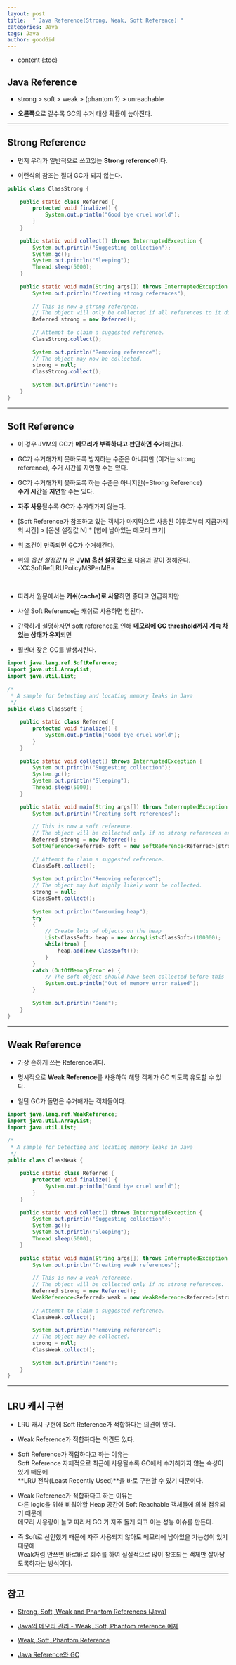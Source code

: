 ```yaml
---
layout: post
title:  " Java Reference(Strong, Weak, Soft Reference) "
categories: Java
tags: Java
author: goodGid
---
```

* content
{:toc}

## Java Reference

* strong > soft > weak > (phantom ?) > unreachable 

* **오른쪽**으로 갈수록 GC의 수거 대상 확률이 높아진다.










---



## Strong Reference

* 먼저 우리가 일반적으로 쓰고있는 **Strong reference**이다.

* 이런식의 참조는 절대 GC가 되지 않는다.

```java
public class ClassStrong {
 
    public static class Referred {
        protected void finalize() {
            System.out.println("Good bye cruel world");
        }
    }
 
    public static void collect() throws InterruptedException {
        System.out.println("Suggesting collection");
        System.gc();
        System.out.println("Sleeping");
        Thread.sleep(5000);
    }
 
    public static void main(String args[]) throws InterruptedException {
        System.out.println("Creating strong references");
 
        // This is now a strong reference.
        // The object will only be collected if all references to it disappear.
        Referred strong = new Referred();
 
        // Attempt to claim a suggested reference.
        ClassStrong.collect();
 
        System.out.println("Removing reference");
        // The object may now be collected.
        strong = null;
        ClassStrong.collect();
 
        System.out.println("Done");
    }
}
```




---

## Soft Reference

* 이 경우 JVM의 GC가 **메모리가 부족하다고 판단하면 수거**해간다.

* GC가 수거해가지 못하도록 방지하는 수준은 아니지만 (이거는 strong reference), 수거 시간을 지연할 수는 있다.

* GC가 수거해가지 못하도록 하는 수준은 아니지만(=Strong Reference) <br> **수거 시간**을 **지연**할 수는 있다.

* **자주 사용**될수록 GC가 수거해가지 않는다.

* [Soft Reference가 참조하고 있는 객체가 마지막으로 사용된 이후로부터 지금까지의 시간] > [옵션 설정값 N] * [힙에 남아있는 메모리 크기] 

* 위 조건이 만족되면 GC가 수거해간다.

* 위의 *옵션 설정값 N* 은 **JVM 옵션 설정값**으로 다음과 같이 정해준다. <br> -XX:SoftRefLRUPolicyMSPerMB=<N>


<br>


* 따라서 원문에서는 **캐쉬(cache)로 사용**하면 좋다고 언급하지만

* 사실 Soft Reference는 캐쉬로 사용하면 안된다. 

* 간략하게 설명하자면 soft reference로 인해 **메모리에 GC threshold까지 계속 차있는 상태가 유지**되면 

* 훨씬더 잦은 GC를 발생시킨다.

``` java
import java.lang.ref.SoftReference;
import java.util.ArrayList;
import java.util.List;
 
/*
 * A sample for Detecting and locating memory leaks in Java
 */
public class ClassSoft {
 
    public static class Referred {
        protected void finalize() {
            System.out.println("Good bye cruel world");
        }
    }
 
    public static void collect() throws InterruptedException {
        System.out.println("Suggesting collection");
        System.gc();
        System.out.println("Sleeping");
        Thread.sleep(5000);
    }
 
    public static void main(String args[]) throws InterruptedException {
        System.out.println("Creating soft references");
 
        // This is now a soft reference.
        // The object will be collected only if no strong references exist and the JVM really needs the memory.
        Referred strong = new Referred();
        SoftReference<Referred> soft = new SoftReference<Referred>(strong);
 
        // Attempt to claim a suggested reference.
        ClassSoft.collect();
 
        System.out.println("Removing reference");
        // The object may but highly likely wont be collected.
        strong = null;
        ClassSoft.collect();
 
        System.out.println("Consuming heap");
        try
        {
            // Create lots of objects on the heap
            List<ClassSoft> heap = new ArrayList<ClassSoft>(100000);
            while(true) {
                heap.add(new ClassSoft());
            }
        }
        catch (OutOfMemoryError e) {
            // The soft object should have been collected before this
            System.out.println("Out of memory error raised");
        }
 
        System.out.println("Done");
    }
}
```



---

## Weak Reference

* 가장 흔하게 쓰는 Reference이다.

* 명시적으로 **Weak Reference**를 사용하여 해당 객체가 GC 되도록 유도할 수 있다.

* 일단 GC가 돌면은 수거해가는 객체들이다.

``` java
import java.lang.ref.WeakReference;
import java.util.ArrayList;
import java.util.List;
 
/*
 * A sample for Detecting and locating memory leaks in Java
 */
public class ClassWeak {
 
    public static class Referred {
        protected void finalize() {
            System.out.println("Good bye cruel world");
        }
    }
 
    public static void collect() throws InterruptedException {
        System.out.println("Suggesting collection");
        System.gc();
        System.out.println("Sleeping");
        Thread.sleep(5000);
    }
 
    public static void main(String args[]) throws InterruptedException {
        System.out.println("Creating weak references");
 
        // This is now a weak reference.
        // The object will be collected only if no strong references.
        Referred strong = new Referred();
        WeakReference<Referred> weak = new WeakReference<Referred>(strong);
 
        // Attempt to claim a suggested reference.
        ClassWeak.collect();
 
        System.out.println("Removing reference");
        // The object may be collected.
        strong = null;
        ClassWeak.collect();
 
        System.out.println("Done");
    }
}
```



---


## LRU 캐시 구현

* LRU 캐시 구현에 Soft Reference가 적합하다는 의견이 있다.

* Weak Reference가 적합하다는 의견도 있다.

* Soft Reference가 적합하다고 하는 이유는 <br> Soft Reference 자체적으로 최근에 사용될수록 GC에서 수거해가지 않는 속성이 있기 때문에 <br> **LRU 전략(Least Recently Used)**을 바로 구현할 수 있기 때문이다.

* Weak Reference가 적합하다고 하는 이유는 <br> 다른 logic을 위해 비워야할 Heap 공간이 Soft Reachable 객체들에 의해 점유되기 때문에 <br> 메모리 사용량이 늘고 따라서 GC 가 자주 돌게 되고 이는 성능 이슈를 만든다.

* 즉 Soft로 선언했기 때문에 자주 사용되지 않아도 메모리에 남아있을 가능성이 있기 때문에 <br> Weak처럼 안쓰면 바로바로 회수를 하여 실질적으로 많이 참조되는 객체만 살아남도록하자는 방식이다.






---

## 참고

* [Strong, Soft, Weak and Phantom References (Java)](http://neverfear.org/blog/view/150/Strong_Soft_Weak_and_Phantom_References_Java)

* [Java의 메모리 관리 - Weak, Soft, Phantom reference 예제](https://tourspace.tistory.com/42)

* [Weak, Soft, Phantom Reference](http://128.199.231.48/weak-soft-phantom-reference/)

* [Java Reference와 GC](https://d2.naver.com/helloworld/329631)